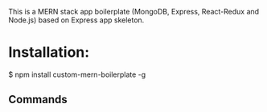 This is a MERN stack app boilerplate (MongoDB, Express, React-Redux and Node.js) based on Express app skeleton. 

# Installation:

  $ npm install custom-mern-boilerplate -g

## Commands


